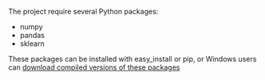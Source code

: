 

The project require several Python packages:

 - numpy
 - pandas
 - sklearn

These packages can be installed with easy_install or pip, or Windows users can [download compiled versions of these packages](http://www.lfd.uci.edu/~gohlke/pythonlibs/)

